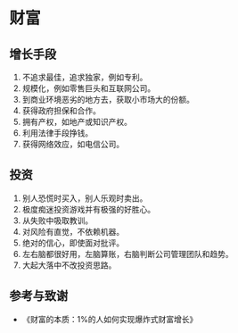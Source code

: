 # 财富

## 增长手段

1. 不追求最佳，追求独家，例如专利。
2. 规模化，例如零售巨头和互联网公司。
3. 到商业环境恶劣的地方去，获取小市场大的份额。
4. 获得政府担保和合作。
5. 拥有产权，如地产或知识产权。
6. 利用法律手段挣钱。
7. 获得网络效应，如电信公司。

## 投资

1. 别人恐慌时买入，别人乐观时卖出。
2. 极度痴迷投资游戏并有极强的好胜心。
3. 从失败中吸取教训。
4. 对风险有直觉，不依赖机器。
5. 绝对的信心，即使面对批评。
6. 左右脑都很好用，左脑算账，右脑判断公司管理团队和趋势。
7. 大起大落中不改投资思路。

## 参考与致谢

* 《财富的本质：1%的人如何实现爆炸式财富增长》

